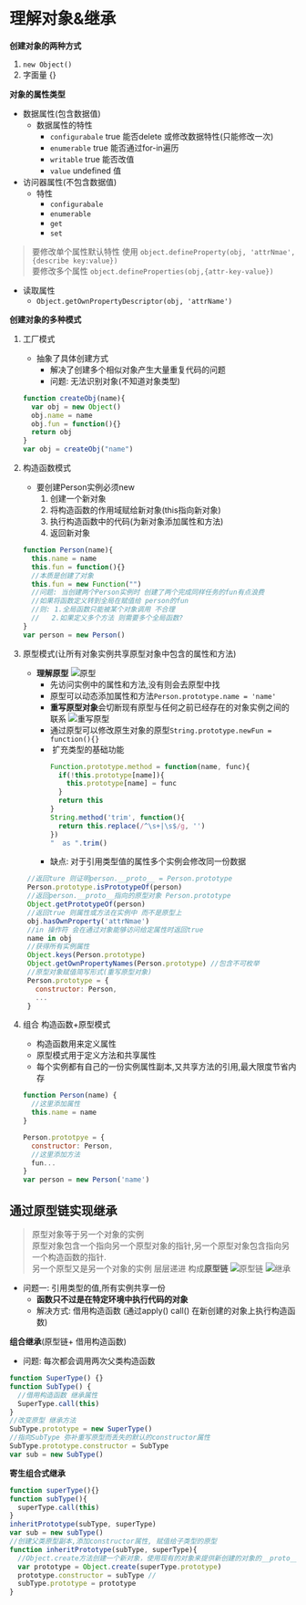 # 理解对象&继承
 **创建对象的两种方式**
   1. `new Object()`
   2. 字面量  {}

**对象的属性类型**
 - 数据属性(包含数据值)
   - 数据属性的特性
     - `configurabale` true 能否delete 或修改数据特性(只能修改一次)
     - `enumerable` true 能否通过for-in遍历
     - `writable` true 能否改值
     - `value`  undefined 值
 - 访问器属性(不包含数据值)
   - 特性
     - `configurabale`
     - `enumerable`
     - `get`
     - `set`
  >要修改单个属性默认特性 使用  `object.defineProperty(obj, 'attrNmae', {describe key:value})`\
  >要修改多个属性 `object.defineProperties(obj,{attr-key-value})`
- 读取属性
  - `Object.getOwnPropertyDescriptor(obj, 'attrName')`

**创建对象的多种模式**
1. 工厂模式
   - 抽象了具体创建方式
     - 解决了创建多个相似对象产生大量重复代码的问题
     - 问题: 无法识别对象(不知道对象类型)
   ```javascript
   function createObj(name){
     var obj = new Object()
     obj.name = name
     obj.fun = function(){}
     return obj
   }
   var obj = createObj("name")
   ```
2. 构造函数模式
   - 要创建Person实例必须new 
     1. 创建一个新对象
     2. 将构造函数的作用域赋给新对象(this指向新对象)
     3. 执行构造函数中的代码(为新对象添加属性和方法)
     4. 返回新对象
   
   ```javascript
   function Person(name){
     this.name = name
     this.fun = function(){}
     //本质是创建了对象
     this.fun = new Function("")
     //问题: 当创建两个Person实例时 创建了两个完成同样任务的fun有点浪费
     //如果将函数定义转到全局在赋值给 person的fun
     //则: 1.全局函数只能被某个对象调用 不合理
     //   2.如果定义多个方法 则需要多个全局函数?
   }
   var person = new Person()
   ```
3. 原型模式(让所有对象实例共享原型对象中包含的属性和方法)
   - **理解原型**
       ![原型](https://raw.githubusercontent.com/luobosiji/blog/master/resources/JavaScript/proto.png)
     - 先访问实例中的属性和方法,没有则会去原型中找
     - 原型可以动态添加属性和方法`Person.prototype.name = 'name'`
     - **重写原型对象**会切断现有原型与任何之前已经存在的对象实例之间的联系
       ![重写原型](https://raw.githubusercontent.com/luobosiji/blog/master/resources/JavaScript/rewriteproto.png)
     - 通过原型可以修改原生对象的原型`String.prototype.newFun = function(){}`
     -  扩充类型的基础功能
       ```javascript
       Function.prototype.method = function(name, func){
         if(!this.prototype[name]){
           this.prototype[name] = func
         }
         return this
       }
       String.method('trim', function(){
         return this.replace(/^\s+|\s$/g, '')
       })
       "  as ".trim()
       ```
     - 缺点: 对于引用类型值的属性多个实例会修改同一份数据
    ```javascript
     //返回ture 则证明person.__proto__ = Person.prototype
     Person.prototype.isPrototypeOf(person)
     //返回person.__proto__指向的原型对象 Person.prototype
     Object.getPrototypeOf(person)
     //返回true 则属性或方法在实例中 而不是原型上
     obj.hasOwnProperty('attrNmae')
     //in 操作符 会在通过对象能够访问给定属性时返回true
     name in obj
     //获得所有实例属性
     Object.keys(Person.prototype)
     Object.getOwnPropertyNames(Person.prototype) //包含不可枚举
     //原型对象赋值简写形式(重写原型对象)
     Person.prototype = {
       constructor: Person,
       ...
     }
   ```
4. 组合 构造函数+原型模式
   - 构造函数用来定义属性
   - 原型模式用于定义方法和共享属性
   - 每个实例都有自己的一份实例属性副本,又共享方法的引用,最大限度节省内存
   ```javascript
   function Person(name) {
     //这里添加属性
     this.name = name
   }

   Person.prototpye = {
     constructor: Person,
     //这里添加方法
     fun...
   }
   var person = new Person('name')
   ```

## 通过原型链实现继承
>原型对象等于另一个对象的实例\
>原型对象包含一个指向另一个原型对象的指针,另一个原型对象包含指向另一个构造函数的指针.\
>另一个原型又是另一个对象的实例
>层层递进 构成**原型链**
![原型链](https://raw.githubusercontent.com/luobosiji/blog/master/resources/JavaScript/protoChain.png)
![继承](https://raw.githubusercontent.com/luobosiji/blog/master/resources/JavaScript/inheritance.png)
- 问题一: 引用类型的值,所有实例共享一份
  - **函数只不过是在特定环境中执行代码的对象**
  - 解决方式: 借用构造函数 (通过apply() call() 在新创建的对象上执行构造函数)
  
**组合继承**(原型链+ 借用构造函数)
  - 问题: 每次都会调用两次父类构造函数
```javascript
function SuperType() {}
function SubType() {
  //借用构造函数 继承属性
  SuperType.call(this)
}
//改变原型 继承方法
SubType.prototype = new SuperType()
//指向SubType 弥补重写原型而丢失的默认的constructor属性
SubType.prototype.constructor = SubType
var sub = new SubType()

```
**寄生组合式继承**
```javascript
function superType(){}
function subType(){
  superType.call(this)
}
inheritPrototype(subType, superType)
var sub = new subType()
//创建父类原型副本,添加constructor属性, 赋值给子类型的原型
function inheritPrototype(subType, superType){
  //Object.create方法创建一个新对象，使用现有的对象来提供新创建的对象的__proto__。 
  var prototype = Object.create(superType.prototype) 
  prototype.constructor = subType //
  subType.prototype = prototype
}
```

